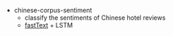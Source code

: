 * chinese-corpus-sentiment
  * classify the sentiments of Chinese hotel reviews
  * [fastText](https://github.com/facebookresearch/fastText) + LSTM
